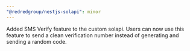 ```yaml
---
"@redredgroup/nestjs-solapi": minor
---
```


Added SMS Verify feature to the custom solapi. Users can now use this feature to send a clean verification number instead of generating and sending a random code.
